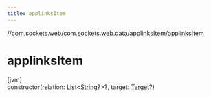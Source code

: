 ```yaml
---
title: applinksItem
---
```

//[com.sockets.web](../../../index.html)/[com.sockets.web.data](../index.html)/[applinksItem](index.html)/[applinksItem](applinks-item.html)



# applinksItem



[jvm]\
constructor(relation: [List](https://kotlinlang.org/api/latest/jvm/stdlib/kotlin.collections/-list/index.html)&lt;[String](https://kotlinlang.org/api/latest/jvm/stdlib/kotlin/-string/index.html)?&gt;?, target: [Target](../-target/index.html)?)




